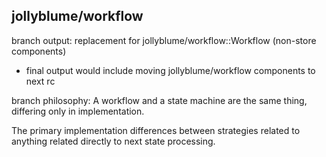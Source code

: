 ## jollyblume/workflow

branch output: replacement for jollyblume/workflow::Workflow (non-store components)
* final output would include moving jollyblume/workflow components to next rc

branch philosophy: A workflow and a state machine are the same thing, differing only in implementation.

The primary implementation differences between strategies related to anything related directly to next state processing.
